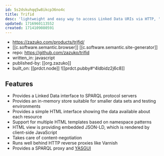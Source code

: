 ```yaml
---
id: 5s2dskuhqq5w8ikcp36no4c
title: Trifid
desc: 'lightweight and easy way to access Linked Data URIs via HTTP, '
updated: 1716960113552
created: 1714109080591
---
```


- https://zazuko.com/products/trifid/
- [[c.software.semantic.browser]] [[c.software.semantic.site-generator]]
- repo: https://github.com/zazuko/trifid
- written_in: javascript
- published-by: [[org.zazuko]]
- built_on: [[prdct.node]]
![[prdct.pubby#^4ldbidz2j6c8]]

## Features

-   Provides a Linked Data interface to SPARQL protocol servers
-   Provides an in-memory store suitable for smaller data sets and testing environments
-   Provides a simple HTML interface showing the data available about each resource
-   Support for multiple HTML templates based on namespace patterns
-   HTML view is providing embedded JSON-LD, which is rendered by client-side JavaScript
-   Takes care of content-negotiation
-   Runs well behind HTTP reverse proxies like Varnish
-   Provides a SPARQL proxy and [YASGUI](http://about.yasgui.org/)
